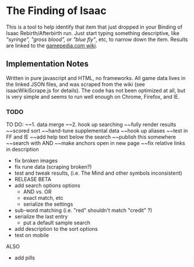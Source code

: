 # The Finding of Isaac

This is a tool to help identify that item that just dropped in your Binding of Isaac Rebirth/Afterbirth run.  Just start typing something descriptive, like *"syringe", "gross blood", or "blue fly"*, etc, to narrow down the item.  Results are linked to the [gamepedia.com wiki](http://bindingofisaacrebirth.gamepedia.com/Binding_of_Isaac:_Rebirth_Wiki).

## Implementation Notes

Written in pure javascript and HTML, no frameworks.  All game data lives in the linked JSON files, and was scraped from the wiki (see isaacWikiScrape.js for details).  The code has not been optimized at all, but is very simple and seems to run well enough on Chrome, Firefox, and IE.

### TODO

TO DO:
~~1. data merge
~~2. hook up searching
~~fully render results
~~scored sort
~~hand-tune supplemental data
~~hook up aliases
~~test in FF and IE
~~add help text below the search
~~publish this somewhere
~~search with AND
~~make anchors open in new page
~~fix relative links in description
- fix broken images
- fix rune data (scraping broken?)
- test and tweak results, (i.e. The Mind and other symbols inconsistent)
- RELEASE BETA
- add search options options
    - AND vs. OR
    - exact match, etc
    - serialize the settings
- sub-word matching (i.e. "red" shouldn't match "credit" ?)
- serialize the last entry
	- put a default sample search
- add description to the sort options
- test on mobile

ALSO
- add pills